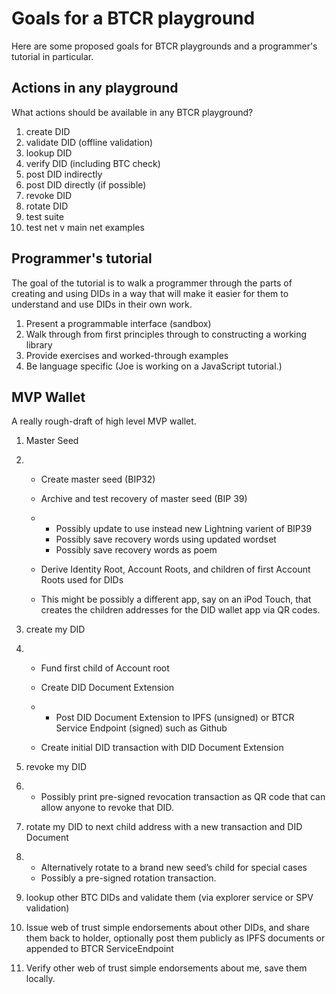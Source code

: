 # Goals for a BTCR playground

Here are some proposed goals for BTCR playgrounds and a programmer's tutorial in particular.

## Actions in any playground
What actions should be available in any BTCR playground?
1. create DID
2. validate DID (offline validation)
3. lookup DID
4. verify DID (including BTC check)
5. post DID indirectly
6. post DID directly (if possible)
7. revoke DID
8. rotate DID
9. test suite
10. test net v main net examples

## Programmer's tutorial
The goal of the tutorial is to walk a programmer through the parts of creating and using DIDs in a way that will make it easier for them to understand and use DIDs in their own work.

1. Present a programmable interface (sandbox)
2. Walk through from first principles through to constructing a working library
3. Provide exercises and worked-through examples
4. Be language specific (Joe is working on a JavaScript tutorial.)



## MVP Wallet

A really rough-draft of high level MVP wallet.

1. Master Seed

2. - Create master seed (BIP32)

   - Archive and test recovery of master seed (BIP 39)

   - - Possibly update to use instead new Lightning varient of BIP39
     - Possibly save recovery words using updated wordset
     - Possibly save recovery words as poem

   - Derive Identity Root, Account Roots, and children of first Account Roots used for DIDs

   - This might be possibly a different app, say on an iPod Touch, that creates the children addresses for the DID wallet app via QR codes.

3. create my DID

4. - Fund first child of Account root

   - Create DID Document Extension

   - - Post DID Document Extension to IPFS (unsigned) or BTCR Service Endpoint (signed) such as Github

   - Create initial DID transaction with DID Document Extension

5. revoke my DID

6. - Possibly print pre-signed revocation transaction as QR code that can allow anyone to revoke that DID.

7. rotate my DID to next child address with a new transaction and DID Document

8. - Alternatively rotate to a brand new seed’s child for special cases
   - Possibly a pre-signed rotation transaction.

9. lookup other BTC DIDs and validate them (via explorer service or SPV validation)

10. Issue web of trust simple endorsements about other DIDs, and share them back to holder, optionally post them publicly as IPFS documents or appended to BTCR ServiceEndpoint

11. Verify other web of trust simple endorsements about me, save them locally.

 